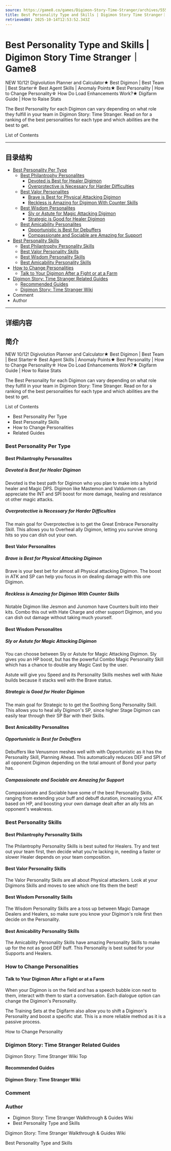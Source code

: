 ```yaml
---
source: https://game8.co/games/Digimon-Story-Time-Stranger/archives/555020
title: Best Personality Type and Skills | Digimon Story Time Stranger｜Game8
retrievedAt: 2025-10-14T12:53:52.343Z
---
```


# Best Personality Type and Skills | Digimon Story Time Stranger｜Game8

NEW 10/12! Digivolution Planner and Calculator★ Best Digimon | Best Team | Best Starter☆ Best Agent Skills | Anomaly Points★ Best Personality | How to Change Personality☆ How Do Load Enhancements Work?★ Digifarm Guide | How to Raise Stats

The Best Personality for each Digimon can vary depending on what role they fulfill in your team in Digimon Story: Time Stranger. Read on for a ranking of the best personalities for each type and which abilities are the best to get.

List of Contents

---

## 目录结构

  - [Best Personality Per Type](#hl_1)
    - [Best Philantrophy Personalites](#hm_101)
      - [Devoted is Best for Healer Digimon](#hs_1)
      - [Overprotective is Necessary for Harder Difficulties](#hs_2)
    - [Best Valor Personalites](#hm_102)
      - [Brave is Best for Physical Attacking Digimon](#hs_3)
      - [Reckless is Amazing for Digimon With Counter Skills](#hs_4)
    - [Best Wisdom Personalites](#hm_103)
      - [Sly or Astute for Magic Attacking Digimon](#hs_5)
      - [Strategic is Good for Healer Digimon](#hs_6)
    - [Best Amicability Personalites](#hm_104)
      - [Opportunistic is Best for Debuffers](#hs_7)
      - [Compassionate and Sociable are Amazing for Support](#hs_8)
  - [Best Personality Skills](#hl_2)
    - [Best Philantrophy Personality Skills](#hm_201)
    - [Best Valor Personality Skills](#hm_202)
    - [Best Wisdom Personality Skills](#hm_203)
    - [Best Amicability Personality Skills](#hm_204)
  - [How to Change Personalities](#hl_3)
    - [Talk to Your Digimon After a Fight or at a Farm](#hm_1)
  - [Digimon Story: Time Stranger Related Guides](#hl_4)
    - [Recommended Guides](#hm_2)
    - [Digimon Story: Time Stranger Wiki](#hm_3)
  - Comment
  - Author

---

## 详细内容

## 简介

NEW 10/12! Digivolution Planner and Calculator★ Best Digimon | Best Team | Best Starter☆ Best Agent Skills | Anomaly Points★ Best Personality | How to Change Personality☆ How Do Load Enhancements Work?★ Digifarm Guide | How to Raise Stats

The Best Personality for each Digimon can vary depending on what role they fulfill in your team in Digimon Story: Time Stranger. Read on for a ranking of the best personalities for each type and which abilities are the best to get.

List of Contents

- Best Personality Per Type
- Best Personality Skills
- How to Change Personalities
- Related Guides

### Best Personality Per Type



#### Best Philantrophy Personalites



##### Devoted is Best for Healer Digimon

Devoted is the best path for Digimon who you plan to make into a hybrid healer and Magic DPS. Digimon like Mastemon and Valdurmon can appreciate the INT and SPI boost for more damage, healing and resistance ot other magic attacks.

##### Overprotective is Necessary for Harder Difficulties

The main goal for Overprotective is to get the Great Embrace Personality Skill. This allows you to Overheal ally Digimon, letting you survive strong hits so you can dish out your own.

#### Best Valor Personalites



##### Brave is Best for Physical Attacking Digimon

Brave is your best bet for almost all Physical attacking Digimon. The boost in ATK and SP can help you focus in on dealing damage with this one Digimon.

##### Reckless is Amazing for Digimon With Counter Skills

Notable Digimon like Jesmon and Junomon have Counters built into their kits. Combo this out with Hate Charge and other support Digimon, and you can dish out damage without taking much yourself.

#### Best Wisdom Personalites



##### Sly or Astute for Magic Attacking Digimon

You can choose between Sly or Astute for Magic Attacking Digimon. Sly gives you an HP boost, but has the powerful Combo Magic Personality Skill which has a chance to double any Magic Cast by the user.

Astute will give you Speed and its Personality Skills meshes well with Nuke builds because it stacks well with the Brave status.

##### Strategic is Good for Healer Digimon

The main goal for Strategic to to get the Soothing Song Personality Skill. This allows you to heal ally Digimon's SP, since higher Stage Digimon can easily tear through their SP Bar with their Skills.

#### Best Amicability Personalites



##### Opportunistic is Best for Debuffers

Debuffers like Venusmon meshes well with with Opportunistic as it has the Personality Skill, Planning Ahead. This automatically reduces DEF and SPI of all opponent Digimon depending on the total amount of Bond your party has.

##### Compassionate and Sociable are Amazing for Support

Compassionate and Sociable have some of the best Personality Skills, ranging from extending your buff and debuff duration, increasing your ATK based on HP, and boosting your own damage dealt after an ally hits an opponent's weakness.

### Best Personality Skills



#### Best Philantrophy Personality Skills

The Philantrophy Personality Skills is best suited for Healers. Try and test out your team first, then decide what you're lacking in, needing a faster or slower Healer depends on your team composition.

#### Best Valor Personality Skills

The Valor Personality Skills are all about Physical attackers. Look at your Digimons Skills and moves to see which one fits them the best!

#### Best Wisdom Personality Skills

The Wisdom Personality Skills are a toss up between Magic Damage Dealers and Healers, so make sure you know your Digimon's role first then decide on the Personality.

#### Best Amicability Personality Skills

The Amicability Personality Skills have amazing Personality Skills to make up for the not as good DEF buff. This Personality is best suited for your Supports and Healers.

### How to Change Personalities



#### Talk to Your Digimon After a Fight or at a Farm

When your Digimon is on the field and has a speech bubble icon next to them, interact with them to start a conversation. Each dialogue option can change the Digimon's Personality.

The Training Sets at the Digifarm also allow you to shift a Digimon's Personality and boost a specific stat. This is a more reliable method as it is a passive process.

How to Change Personality

### Digimon Story: Time Stranger Related Guides

Digimon Story: Time Stranger Wiki Top

#### Recommended Guides



#### Digimon Story: Time Stranger Wiki



### Comment



### Author

- Digimon Story: Time Stranger Walkthrough & Guides Wiki
- Best Personality Type and Skills

Digimon Story: Time Stranger Walkthrough & Guides Wiki

Best Personality Type and Skills
